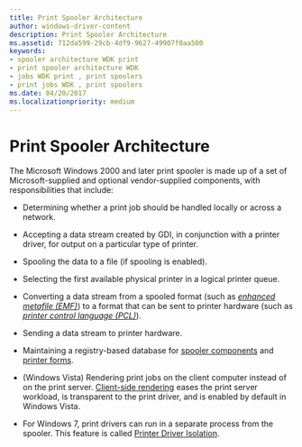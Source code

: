 ```yaml
---
title: Print Spooler Architecture
author: windows-driver-content
description: Print Spooler Architecture
ms.assetid: 712da599-29cb-4df9-9627-49907f0aa500
keywords:
- spooler architecture WDK print
- print spooler architecture WDK
- jobs WDK print , print spoolers
- print jobs WDK , print spoolers
ms.date: 04/20/2017
ms.localizationpriority: medium
---
```


# Print Spooler Architecture





The Microsoft Windows 2000 and later print spooler is made up of a set of Microsoft-supplied and optional vendor-supplied components, with responsibilities that include:

-   Determining whether a print job should be handled locally or across a network.

-   Accepting a data stream created by GDI, in conjunction with a printer driver, for output on a particular type of printer.

-   Spooling the data to a file (if spooling is enabled).

-   Selecting the first available physical printer in a logical printer queue.

-   Converting a data stream from a spooled format (such as [*enhanced metafile (EMF)*](https://msdn.microsoft.com/library/windows/hardware/ff556279#wdkgloss-enhanced-metafile--emf-)) to a format that can be sent to printer hardware (such as [*printer control language (PCL)*](https://msdn.microsoft.com/library/windows/hardware/ff556325#wdkgloss-printer-control-language--pcl-)).

-   Sending a data stream to printer hardware.

-   Maintaining a registry-based database for [spooler components](spooler-components.md) and [printer forms](printer-forms-support.md).

-   (Windows Vista) Rendering print jobs on the client computer instead of on the print server. [Client-side rendering](client-side-rendering.md) eases the print server workload, is transparent to the print driver, and is enabled by default in Windows Vista.

-   For Windows 7, print drivers can run in a separate process from the spooler. This feature is called [Printer Driver Isolation](printer-configuration.md).

 

 




